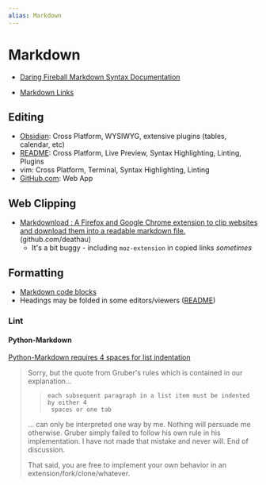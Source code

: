 ```yaml
---
alias: Markdown
---
```

# Markdown

- [Daring Fireball Markdown Syntax Documentation](https://daringfireball.net/projects/markdown/syntax)

- [Markdown Links](links.md)

## Editing

- [Obsidian](../../apps/obsidian/README.md): Cross Platform, WYSIWYG, extensive plugins (tables, calendar, etc)
- [README](../../apps/vscode/README.md): Cross Platform, Live Preview, Syntax Highlighting, Linting, Plugins
- vim: Cross Platform, Terminal, Syntax Highlighting, Linting
- [GitHub.com](https://github.com): Web App

## Web Clipping

- [Markdownload : A Firefox and Google Chrome extension to clip websites and download them into a readable markdown file.](https://github.com/deathau/markdownload) (github.com/deathau)
    - It's a bit buggy - including `moz-extension` in copied links *sometimes*

## Formatting

- [Markdown code blocks](markdown%20code%20blocks.md) 
- Headings may be folded in some editors/viewers ([README](../../apps/obsidian/README.md))

### Lint


#### Python-Markdown

[Python-Markdown requires 4 spaces for list indentation](https://github.com/Python-Markdown/markdown/issues/1204)

> Sorry, but the quote from Gruber's rules which is contained in our
> explanation...
>
> >     each subsequent paragraph in a list item must be indented by either 4
> >      spaces or one tab
>
> ... can only be interpreted one way by me. Nothing will persuade me
> otherwise. Gruber simply failed to follow his own rule in his implementation.
> I have not made that mistake and never will. End of discussion.
>
> That said, you are free to implement your own behavior in an
> extension/fork/clone/whatever.


